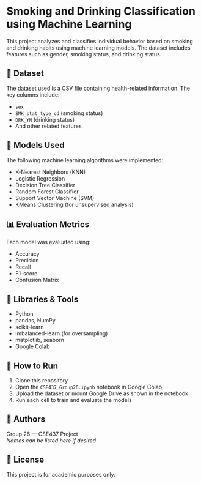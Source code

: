 # Smoking and Drinking Classification using Machine Learning

This project analyzes and classifies individual behavior based on smoking and drinking habits using machine learning models. The dataset includes features such as gender, smoking status, and drinking status.

## 📁 Dataset

The dataset used is a CSV file containing health-related information. The key columns include:
- `sex`
- `SMK_stat_type_cd` (smoking status)
- `DRK_YN` (drinking status)
- And other related features

## 🧠 Models Used

The following machine learning algorithms were implemented:
- K-Nearest Neighbors (KNN)
- Logistic Regression
- Decision Tree Classifier
- Random Forest Classifier
- Support Vector Machine (SVM)
- KMeans Clustering (for unsupervised analysis)

## 📊 Evaluation Metrics

Each model was evaluated using:
- Accuracy
- Precision
- Recall
- F1-score
- Confusion Matrix

## 🔧 Libraries & Tools

- Python
- pandas, NumPy
- scikit-learn
- imbalanced-learn (for oversampling)
- matplotlib, seaborn
- Google Colab

## 🚀 How to Run

1. Clone this repository
2. Open the `CSE437_Group26.ipynb` notebook in Google Colab
3. Upload the dataset or mount Google Drive as shown in the notebook
4. Run each cell to train and evaluate the models

## 👥 Authors

Group 26 — CSE437 Project  
*Names can be listed here if desired*

## 📄 License

This project is for academic purposes only.

